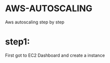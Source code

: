 # AWS-AUTOSCALING
Aws autoscaling step by step
# step1:
First got to EC2 Dashboard and create a instance
